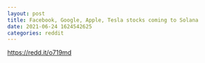 ```yaml
--- 
layout: post 
title: Facebook, Google, Apple, Tesla stocks coming to Solana 
date: 2021-06-24 1624542625 
categories: reddit 
--- 
```

https://redd.it/o719md